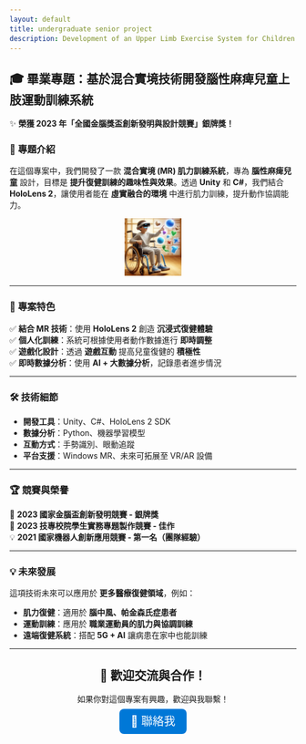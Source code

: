 ```yaml
---
layout: default
title: undergraduate senior project
description: Development of an Upper Limb Exercise System for Children with Cerebral Palsy Using Mixed Reality Technology
---
```


## 🎓 畢業專題：基於混合實境技術開發腦性麻痺兒童上肢運動訓練系統  
✨ **榮獲 2023 年「全國金腦獎盃創新發明與設計競賽」銀牌獎！** 

### 🌟 **專題介紹**
在這個專案中，我們開發了一款 **混合實境 (MR) 肌力訓練系統**，專為 **腦性麻痺兒童** 設計，目標是 **提升復健訓練的趣味性與效果**。透過 **Unity** 和 **C#**，我們結合 **HoloLens 2**，讓使用者能在 **虛實融合的環境** 中進行肌力訓練，提升動作協調能力。

<div align="center">
  <img src="concept.jpg" width="20%" alt="訓練系統示意圖">
</div>

---

### 🎯 **專案特色**
✅ **結合 MR 技術**：使用 **HoloLens 2** 創造 **沉浸式復健體驗**  
✅ **個人化訓練**：系統可根據使用者動作數據進行 **即時調整**  
✅ **遊戲化設計**：透過 **遊戲互動** 提高兒童復健的 **積極性**  
✅ **即時數據分析**：使用 **AI + 大數據分析**，記錄患者進步情況  

---

### 🛠️ **技術細節**
- **開發工具**：Unity、C#、HoloLens 2 SDK  
- **數據分析**：Python、機器學習模型  
- **互動方式**：手勢識別、眼動追蹤  
- **平台支援**：Windows MR、未來可拓展至 VR/AR 設備  

---

### 🏆 **競賽與榮譽**
🥈 **2023 國家金腦盃創新發明競賽 - 銀牌獎**  
🏅 **2023 技專校院學生實務專題製作競賽 - 佳作**  
💡 **2021 國家機器人創新應用競賽 - 第一名（團隊經驗）**  

---

### 💡 **未來發展**
這項技術未來可以應用於 **更多醫療復健領域**，例如：
- **肌力復健**：適用於 **腦中風、帕金森氏症患者**
- **運動訓練**：應用於 **職業運動員的肌力與協調訓練**
- **遠端復健系統**：搭配 **5G + AI** 讓病患在家中也能訓練  

---

<div align="center">
  <h2>🚀 歡迎交流與合作！</h2>
  <p>如果你對這個專案有興趣，歡迎與我聯繫！</p>
  <a href="mailto:your-email@example.com" style="font-size: 20px; background-color: #0078D7; color: white; padding: 10px 20px; border-radius: 8px; text-decoration: none;">📧 聯絡我</a>
</div>

